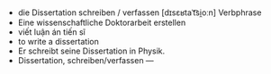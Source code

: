 - die Dissertation schreiben / verfassen	[dɪsɛʁtaˈt͡si̯oːn]	Verbphrase
- Eine wissenschaftliche Doktorarbeit erstellen
- viết luận án tiến sĩ
- to write a dissertation
- Er schreibt seine Dissertation in Physik.
- Dissertation, schreiben/verfassen	—